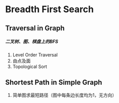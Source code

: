 # Breadth First Search

## Traversal in Graph 
##### 二叉树、图、棋盘上的BFS

1.   Level Order Traversal
2.   由点及面
3.   Topological Sort

## Shortest Path in Simple Graph
1. 简单图求最短路径（图中每条边长度均为1，无方向）
